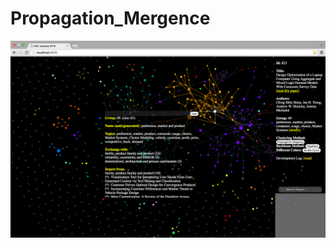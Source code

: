 # Propagation_Mergence
![alt tag](https://github.com/sudongqi/Propagation_Mergence/blob/master/Screen%20Shot%202016-07-12%20at%2013.45.11.png)
